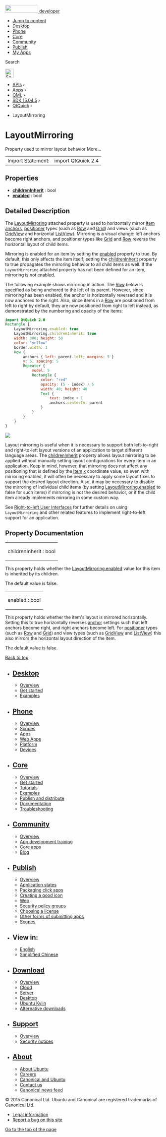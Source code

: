 <a href="https://developer.ubuntu.com/" class="logo-ubuntu"><img src="https://developer.ubuntu.com/assets/sites/ubuntu/latest/u/img/logos/logo-ubuntu-orange.svg" width="106" height="25" /> <span>developer</span></a>

-   [Jump to content](index.html#main-content)
-   [Desktop](https://developer.ubuntu.com/en/desktop/)
-   [Phone](https://developer.ubuntu.com/en/phone/)
-   [Core](https://developer.ubuntu.com/core)
-   [Community](https://developer.ubuntu.com/en/community/)
-   [Publish](https://developer.ubuntu.com/en/publish/)
-   [My Apps](https://myapps.developer.ubuntu.com/)

Search

<img src="https://developer.ubuntu.com/assets/sites/ubuntu/latest/u/img/search-white.svg" alt="Search" height="28" />

-   [APIs](../../../../index.html) ›
-   [Apps](../../../index.html) ›
-   [QML](../../index.html) ›
-   [SDK 15.04.5](../index.html) ›
-   [QtQuick](../QtQuick/index.html) ›

<!-- -->

-   LayoutMirroring

LayoutMirroring
===============

<span class="subtitle"></span>
Property used to mirror layout behavior More...

|                   |                    |
|-------------------|--------------------|
| Import Statement: | import QtQuick 2.4 |

<span id="properties"></span>
Properties
----------

-   ****[childrenInherit](index.html#childrenInherit-prop)**** : bool
-   ****[enabled](index.html#enabled-prop)**** : bool

<span id="details"></span>
Detailed Description
--------------------

The [LayoutMirroring](index.html) attached property is used to horizontally mirror [Item anchors](../QtQuick.qtquick-positioning-anchors/index.html#anchor-layout), [positioner](../QtQuick.qtquick-positioning-layouts/index.html) types (such as [Row](../QtQuick.qtquick-positioning-layouts/index.html#row) and [Grid](../QtQuick.qtquick-positioning-layouts/index.html#grid)) and views (such as [GridView](https://developer.ubuntu.com/api/apps/qml/sdk-15.04.5/QtQuick.draganddrop/#gridview) and horizontal [ListView](../QtQuick.ListView/index.html)). Mirroring is a visual change: left anchors become right anchors, and positioner types like [Grid](../QtQuick.qtquick-positioning-layouts/index.html#grid) and [Row](../QtQuick.qtquick-positioning-layouts/index.html#row) reverse the horizontal layout of child items.

Mirroring is enabled for an item by setting the [enabled](index.html#enabled-prop) property to true. By default, this only affects the item itself; setting the [childrenInherit](index.html#childrenInherit-prop) property to true propagates the mirroring behavior to all child items as well. If the `LayoutMirroring` attached property has not been defined for an item, mirroring is not enabled.

The following example shows mirroring in action. The [Row](../QtQuick.qtquick-positioning-layouts/index.html#row) below is specified as being anchored to the left of its parent. However, since mirroring has been enabled, the anchor is horizontally reversed and it is now anchored to the right. Also, since items in a [Row](../QtQuick.qtquick-positioning-layouts/index.html#row) are positioned from left to right by default, they are now positioned from right to left instead, as demonstrated by the numbering and opacity of the items:

``` qml
import QtQuick 2.0
Rectangle {
    LayoutMirroring.enabled: true
    LayoutMirroring.childrenInherit: true
    width: 300; height: 50
    color: "yellow"
    border.width: 1
    Row {
        anchors { left: parent.left; margins: 5 }
        y: 5; spacing: 5
        Repeater {
            model: 5
            Rectangle {
                color: "red"
                opacity: (5 - index) / 5
                width: 40; height: 40
                Text {
                    text: index + 1
                    anchors.centerIn: parent
                }
            }
        }
    }
}
```

![](https://developer.ubuntu.com/static/devportal_uploaded/ada04fbc-315a-4e58-8c2c-a09f395e77a0-api/apps/qml/sdk-15.04.5/QtQuick.LayoutMirroring/images/layoutmirroring.png)

Layout mirroring is useful when it is necessary to support both left-to-right and right-to-left layout versions of an application to target different language areas. The [childrenInherit](index.html#childrenInherit-prop) property allows layout mirroring to be applied without manually setting layout configurations for every item in an application. Keep in mind, however, that mirroring does not affect any positioning that is defined by the [Item](../QtQuick.Item/index.html) [x](../QtQuick.Item/index.html#x-prop) coordinate value, so even with mirroring enabled, it will often be necessary to apply some layout fixes to support the desired layout direction. Also, it may be necessary to disable the mirroring of individual child items (by setting [LayoutMirroring.enabled](index.html#enabled-prop) to false for such items) if mirroring is not the desired behavior, or if the child item already implements mirroring in some custom way.

See [Right-to-left User Interfaces](../QtQuick.qtquick-positioning-righttoleft/index.html) for further details on using `LayoutMirroring` and other related features to implement right-to-left support for an application.

Property Documentation
----------------------

<table>
<colgroup>
<col width="100%" />
</colgroup>
<tbody>
<tr class="odd">
<td><p><span id="childrenInherit-prop"></span><span class="name">childrenInherit</span> : <span class="type">bool</span></p></td>
</tr>
</tbody>
</table>

This property holds whether the [LayoutMirroring.enabled](index.html#enabled-prop) value for this item is inherited by its children.

The default value is false.

<table>
<colgroup>
<col width="100%" />
</colgroup>
<tbody>
<tr class="odd">
<td><p><span id="enabled-prop"></span><span class="name">enabled</span> : <span class="type">bool</span></p></td>
</tr>
</tbody>
</table>

This property holds whether the item's layout is mirrored horizontally. Setting this to true horizontally reverses [anchor](../QtQuick.qtquick-positioning-anchors/index.html#anchor-layout) settings such that left anchors become right, and right anchors become left. For [positioner](../QtQuick.qtquick-positioning-layouts/index.html) types (such as [Row](../QtQuick.qtquick-positioning-layouts/index.html#row) and [Grid](../QtQuick.qtquick-positioning-layouts/index.html#grid)) and view types (such as [GridView](https://developer.ubuntu.com/api/apps/qml/sdk-15.04.5/QtQuick.draganddrop/#gridview) and [ListView](../QtQuick.ListView/index.html)) this also mirrors the horizontal layout direction of the item.

The default value is false.

[Back to top](index.html#)

-   [Desktop](https://developer.ubuntu.com/en/desktop/)
    ---------------------------------------------------

    -   [Overview](https://developer.ubuntu.com/en/desktop/)
    -   [Get started](http://snapcraft.io/?utm_source=developer.ubuntu.com&utm_medium=devportal&utm_term=snaps%20snapcraft%20desktop&utm_content=menu&utm_campaign=duc_snappers)
    -   [Examples](https://github.com/ubuntu/snappy-playpen)

-   [Phone](https://developer.ubuntu.com/en/phone/)
    -----------------------------------------------

    -   [Overview](https://developer.ubuntu.com/en/phone/)
    -   [Scopes](https://developer.ubuntu.com/en/phone/scopes/)
    -   [Apps](https://developer.ubuntu.com/en/phone/apps/)
    -   [Web Apps](https://developer.ubuntu.com/en/phone/web/)
    -   [Platform](https://developer.ubuntu.com/en/phone/platform/)
    -   [Devices](https://developer.ubuntu.com/en/phone/devices/)

-   [Core](https://developer.ubuntu.com/core)
    -----------------------------------------

    -   [Overview](https://developer.ubuntu.com/core)
    -   [Get started](https://developer.ubuntu.com/core/get-started)
    -   [Tutorials](https://developer.ubuntu.com/core/tutorials)
    -   [Examples](https://developer.ubuntu.com/core/examples)
    -   [Publish and distribute](https://developer.ubuntu.com/core/publish-and-distribute)
    -   [Documentation](https://developer.ubuntu.com/core/documentation)
    -   [Troubleshooting](https://developer.ubuntu.com/core/troubleshooting)

-   [Community](https://developer.ubuntu.com/en/community/)
    -------------------------------------------------------

    -   [Overview](https://developer.ubuntu.com/en/community/)
    -   [App development training](https://developer.ubuntu.com/en/community/training/)
    -   [Core apps](https://developer.ubuntu.com/en/community/core-apps/)
    -   [Blog](https://developer.ubuntu.com/en/community/blog/)

-   [Publish](https://developer.ubuntu.com/en/publish/)
    ---------------------------------------------------

    -   [Overview](https://developer.ubuntu.com/en/publish/)
    -   [Application states](https://developer.ubuntu.com/en/publish/application-states/)
    -   [Packaging click apps](https://developer.ubuntu.com/en/publish/packaging-click-apps/)
    -   [Creating a good icon](https://developer.ubuntu.com/en/publish/creating-a-good-icon/)
    -   [Web](https://developer.ubuntu.com/en/publish/web/)
    -   [Security policy groups](https://developer.ubuntu.com/en/publish/security-policy-groups/)
    -   [Choosing a license](https://developer.ubuntu.com/en/publish/choosing-a-license/)
    -   [Other forms of submitting apps](https://developer.ubuntu.com/en/publish/other-forms-of-submitting-apps/)
    -   [Scopes](https://developer.ubuntu.com/en/publish/scopes/)

-   View in:
    --------

    -   [English](index.html "Change to language: English")
    -   [Simplified Chinese](index.html "Change to language: Simplified Chinese")

-   [Download](http://ubuntu.com/download/)
    ---------------------------------------

    -   [Overview](http://ubuntu.com/download)
    -   [Cloud](http://ubuntu.com/download/cloud)
    -   [Server](http://ubuntu.com/download/server)
    -   [Desktop](http://ubuntu.com/download/desktop)
    -   [Ubuntu Kylin](http://ubuntu.com/download/ubuntu-kylin)
    -   [Alternative downloads](http://ubuntu.com/download/alternative-downloads)

-   [Support](http://ubuntu.com/support/)
    -------------------------------------

    -   [Overview](http://ubuntu.com/support)
    -   [Security notices](http://www.ubuntu.com/usn/)

-   [About](http://ubuntu.com/about/)
    ---------------------------------

    -   [About Ubuntu](http://ubuntu.com/about/about-ubuntu)
    -   [Careers](http://www.canonical.com/careers)
    -   [Canonical and Ubuntu](http://ubuntu.com/about/canonical-and-ubuntu)
    -   [Contact us](http://ubuntu.com/about/contact-us)
    -   [Canonical news feed](http://insights.ubuntu.com/feed/)

© 2015 Canonical Ltd. Ubuntu and Canonical are registered trademarks of Canonical Ltd.

-   [Legal information](http://www.ubuntu.com/legal)
-   [Report a bug on this site](https://bugs.launchpad.net/developer-ubuntu-com/)

<span class="accessibility-aid">[Go to the top of the page](index.html#)</span>
